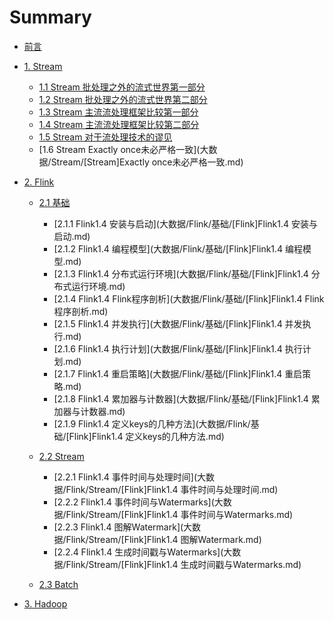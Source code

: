 # Summary

* [前言](README.md)
* [1. Stream]()
  - [1.1 Stream 批处理之外的流式世界第一部分](大数据/Stream/[Stream]批处理之外的流式世界第一部分.md)
  - [1.2 Stream 批处理之外的流式世界第二部分](大数据/Stream/[Stream]批处理之外的流式世界第二部分.md)
  - [1.3 Stream 主流流处理框架比较第一部分](大数据/Stream/[Stream]主流流处理框架比较第一部分.md)
  - [1.4 Stream 主流流处理框架比较第二部分](大数据/Stream/[Stream]批处理之外的流式世界第二部分.md)
  - [1.5 Stream 对于流处理技术的谬见](大数据/Stream/[Stream]对于流处理技术的谬见.md)
  - [1.6 Stream Exactly once未必严格一致](大数据/Stream/[Stream]Exactly once未必严格一致.md)

* [2. Flink]()
  - [2.1 基础]()
    - [2.1.1 Flink1.4 安装与启动](大数据/Flink/基础/[Flink]Flink1.4 安装与启动.md)
    - [2.1.2 Flink1.4 编程模型](大数据/Flink/基础/[Flink]Flink1.4 编程模型.md)
    - [2.1.3 Flink1.4 分布式运行环境](大数据/Flink/基础/[Flink]Flink1.4 分布式运行环境.md)
    - [2.1.4 Flink1.4 Flink程序剖析](大数据/Flink/基础/[Flink]Flink1.4 Flink程序剖析.md)
    - [2.1.5 Flink1.4 并发执行](大数据/Flink/基础/[Flink]Flink1.4 并发执行.md)
    - [2.1.6 Flink1.4 执行计划](大数据/Flink/基础/[Flink]Flink1.4 执行计划.md)
    - [2.1.7 Flink1.4 重启策略](大数据/Flink/基础/[Flink]Flink1.4 重启策略.md)
    - [2.1.8 Flink1.4 累加器与计数器](大数据/Flink/基础/[Flink]Flink1.4 累加器与计数器.md)
    - [2.1.9 Flink1.4 定义keys的几种方法](大数据/Flink/基础/[Flink]Flink1.4 定义keys的几种方法.md)

  - [2.2 Stream]()
    - [2.2.1 Flink1.4 事件时间与处理时间](大数据/Flink/Stream/[Flink]Flink1.4 事件时间与处理时间.md)
    - [2.2.2 Flink1.4 事件时间与Watermarks](大数据/Flink/Stream/[Flink]Flink1.4 事件时间与Watermarks.md)
    - [2.2.3 Flink1.4 图解Watermark](大数据/Flink/Stream/[Flink]Flink1.4 图解Watermark.md)
    - [2.2.4 Flink1.4 生成时间戳与Watermarks](大数据/Flink/Stream/[Flink]Flink1.4 生成时间戳与Watermarks.md)
  - [2.3 Batch]()

* [3. Hadoop]()
